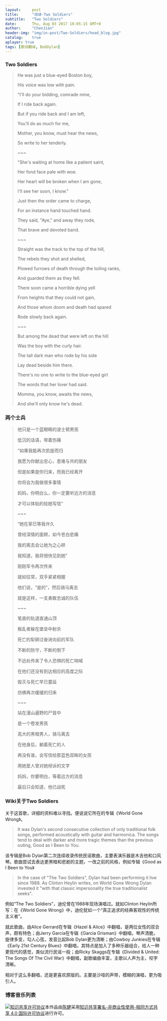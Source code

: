 ```yaml
---
layout:     post
title:      "词译-Two Soldiers"
subtitle:   "Two Soldiers"
date:       Thu, Aug 03 2017 10:05:15 GMT+8
author:     "ChenJian"
header-img: "img/in-post/Two-Soldiers/head_blog.jpg"
catalog:    true
aplayer: true
tags: [歌词翻译, BobDylan]
---
```


<div 
    class="aplayer"
    data-id="22088915"
    data-server="netease"
    data-type="song"
    data-autoplay="true"
    data-fixed="true">
</div>

### Two Soldiers

> He was just a blue-eyed Boston boy,
>
> His voice was low with pain.
>
> "I'll do your bidding, comrade mine,
>
> If I ride back again.
>
> But if you ride back and I am left,
>
> You'll do as much for me,
>
> Mother, you know, must hear the news,
>
>So write to her tenderly.
>
> \~~~
>
> "She's waiting at home like a patient saint,
> 
> Her fond face pale with woe.
> 
> Her heart will be broken when I am gone,
> 
> I'll see her soon, I know."
> 
> Just then the order came to charge,
> 
> For an instance hand touched hand.
> 
> They said, "Aye," and away they rode,
> 
> That brave and devoted band.
>
> \~~~
>
> Straight was the track to the top of the hill,
>
> The rebels they shot and shelled,
>
> Plowed furrows of death through the toiling ranks,
>
> And guarded them as they fell.
>
> There soon came a horrible dying yell
>
> From heights that they could not gain,
>
> And those whom doom and death had spared
>
> Rode slowly back again.
> 
> \~~~
>
> But among the dead that were left on the hill
>
> Was the boy with the curly hair.
>
> The tall dark man who rode by his side
>
> Lay dead beside him there.
>
> There's no one to write to the blue-eyed girl
>
> The words that her lover had said.
>
> Momma, you know, awaits the news,
> 
> And she'll only know he's dead.


### 两个士兵

> 他只是一个蓝眼睛的波士顿男孩
>
> 低沉的话语，带着伤痛
>
> "如果我能再次凯旋而归
>
> 我愿为你献出忠心，患难与共的朋友
>
> 但是如果是你归来，而我已经离开
>
> 你将会为我做很多事情
>
> 妈妈，你明白么，你一定要听远方的消息
>
> 才可以体贴的给她写信”
>
> \~~~
>
> “她在家已等我许久
>
> 曾经深情的面颊，如今苍白悲痛
>
> 我的离去会让她为之心碎
>
> 我知道，我将很快见到她”
>
> 刚刚军令再次传来
>
> 就如往常，双手紧紧相握
>
> 他们说，“是的”，然后骑马离去
>
> 就是这样，一支勇敢忠诚的队伍
>
> \~~~
>
> 笔直的轨道直通山顶
>
> 叛乱者躲在堡垒中射杀
>
> 死亡的犁耕过奋进向前的军队
>
> 不断的防守，不断的倒下
>
> 不远处传来了令人恐惧的死亡呐喊
>
> 在他们还没有到达相应的高度之际
> 
> 毁灭与死亡早已蔓延
> 
> 仿佛再次缓缓的归来
> 
> \~~~
> 
> 站在漫山遍野的尸首中
> 
> 是一个卷发男孩
> 
> 高大的黑暗男人，骑马离去
> 
> 在他身后，躺着死亡的人
> 
> 再没有谁，会写信给那蓝色双眸的女孩
> 
> 用她爱人曾对她倾诉的文字
> 
> 妈妈，你要明白，等着远方的消息
> 
> 最后只会知道，他已战死


### Wiki关于Two Soldiers

关于这首歌，详细的资料难以寻找。便说说它所在的专辑《World Gone Wrong》。

> It was Dylan's second consecutive collection of only traditional folk songs, performed acoustically with guitar and harmonica. The songs tend to deal with darker and more tragic themes than the previous outing, Good as I Been to You.

该专辑是Bob Dylan第二次连续收录传统民谣歌曲，主要表演乐器是木吉他和口风琴。歌曲尝试去表达更黑暗和悲剧的主题，一改之前的风格，例如专辑《Good as I Been to You》

> In the case of "The Two Soldiers", Dylan had been performing it live since 1988. As Clinton Heylin writes, on World Gone Wrong Dylan invested it "with that classic impersonality the true traditionalist seeks".

例如“The Two Soldiers”，迪伦曾在1988年现场演唱过。就如Clinton Heylin所写：在《World Gone Wrong》中，迪伦犹如一个“真正追求的经典客观性的传统主义者”。

就此歌曲，由Alice Gerrard在专辑《Hazel & Alice》中翻唱，是两位女性的双合声，颇有特色；由Jerry Garcia在专辑《Garcia Grisman》中翻唱，琴声清脆，旋律多变，勾人心弦，发音比起Bob Dylan更为清晰；由Cowboy Junkies在专辑《Early 21st Century Blues》中翻唱，其特点是加入了多种乐器组合，给人一种更现代的感觉，类似流行民谣一般；由Ricky Skaggs在专辑《Divided & United: The Songs Of The Civil War》中翻唱，副歌编曲丰富，主歌以人声为主，咬字清晰。

相对于这么多翻唱，还是更喜欢原版的。主要是沙哑的声带，模糊的演唱，更为吸引人。

### 博客音乐列表

<div
    class="aplayer"
    data-id="2258267343"
    data-server="netease"
    data-type="playlist">
</div>


<a rel="license" href="http://creativecommons.org/licenses/by-nc-sa/4.0/"><img alt="知识共享许可协议" style="border-width:0" src="https://i.creativecommons.org/l/by-nc-sa/4.0/88x31.png" /></a>本作品由<a xmlns:cc="http://creativecommons.org/ns#" href="https://o-my-chenjian.com/2017/08/03/Two-Soldiers/" property="cc:attributionName" rel="cc:attributionURL">陈健</a>采用<a rel="license" href="http://creativecommons.org/licenses/by-nc-sa/4.0/">知识共享署名-非商业性使用-相同方式共享 4.0 国际许可协议</a>进行许可。
